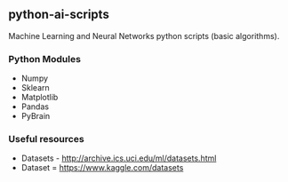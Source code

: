 
## python-ai-scripts
Machine Learning and Neural Networks python scripts (basic algorithms).

### Python Modules
* Numpy
* Sklearn
* Matplotlib
* Pandas
* PyBrain

### Useful resources
* Datasets - http://archive.ics.uci.edu/ml/datasets.html
* Dataset = https://www.kaggle.com/datasets
